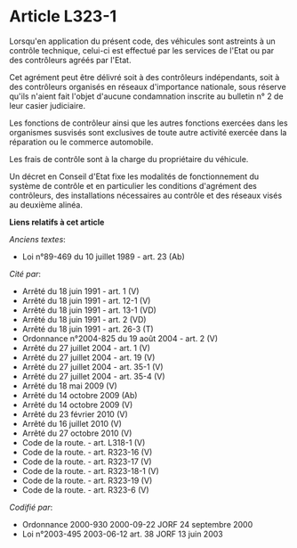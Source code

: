 # Article L323-1

Lorsqu'en application du présent code, des véhicules sont astreints à un contrôle technique, celui-ci est effectué par les
services de l'Etat ou par des contrôleurs agréés par l'Etat.

Cet agrément peut être délivré soit à des contrôleurs indépendants, soit à des contrôleurs organisés en réseaux d'importance
nationale, sous réserve qu'ils n'aient fait l'objet d'aucune condamnation inscrite au bulletin n° 2 de leur casier
judiciaire.

Les fonctions de contrôleur ainsi que les autres fonctions exercées dans les organismes susvisés sont exclusives de toute
autre activité exercée dans la réparation ou le commerce automobile.

Les frais de contrôle sont à la charge du propriétaire du véhicule.

Un décret en Conseil d'Etat fixe les modalités de fonctionnement du système de contrôle et en particulier les conditions
d'agrément des contrôleurs, des installations nécessaires au contrôle et des réseaux visés au deuxième alinéa.

**Liens relatifs à cet article**

_Anciens textes_:

  - Loi n°89-469 du 10 juillet 1989 - art. 23 (Ab)

_Cité par_:

  - Arrêté du 18 juin 1991 - art. 1 (V)
  - Arrêté du 18 juin 1991 - art. 12-1 (V)
  - Arrêté du 18 juin 1991 - art. 13-1 (VD)
  - Arrêté du 18 juin 1991 - art. 2 (VD)
  - Arrêté du 18 juin 1991 - art. 26-3 (T)
  - Ordonnance n°2004-825 du 19 août 2004 - art. 2 (V)
  - Arrêté du 27 juillet 2004 - art. 1 (V)
  - Arrêté du 27 juillet 2004 - art. 19 (V)
  - Arrêté du 27 juillet 2004 - art. 35-1 (V)
  - Arrêté du 27 juillet 2004 - art. 35-4 (V)
  - Arrêté du 18 mai 2009 (V)
  - Arrêté du 14 octobre 2009 (Ab)
  - Arrêté du 14 octobre 2009 (V)
  - Arrêté du 23 février 2010 (V)
  - Arrêté du 16 juillet 2010 (V)
  - Arrêté du 27 octobre 2010 (V)
  - Code de la route. - art. L318-1 (V)
  - Code de la route. - art. R323-16 (V)
  - Code de la route. - art. R323-17 (V)
  - Code de la route. - art. R323-18-1 (V)
  - Code de la route. - art. R323-19 (V)
  - Code de la route. - art. R323-6 (V)

_Codifié par_:

  - Ordonnance 2000-930 2000-09-22 JORF 24 septembre 2000
  - Loi n°2003-495 2003-06-12 art. 38 JORF 13 juin 2003
